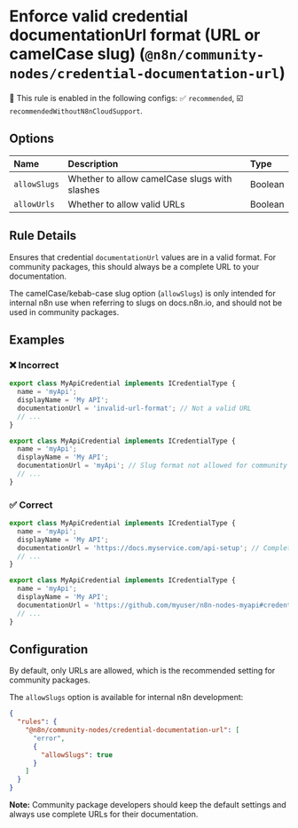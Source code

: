 # Enforce valid credential documentationUrl format (URL or camelCase slug) (`@n8n/community-nodes/credential-documentation-url`)

💼 This rule is enabled in the following configs: ✅ `recommended`, ☑️ `recommendedWithoutN8nCloudSupport`.

<!-- end auto-generated rule header -->

## Options

<!-- begin auto-generated rule options list -->

| Name         | Description                                   | Type    |
| :----------- | :-------------------------------------------- | :------ |
| `allowSlugs` | Whether to allow camelCase slugs with slashes | Boolean |
| `allowUrls`  | Whether to allow valid URLs                   | Boolean |

<!-- end auto-generated rule options list -->

## Rule Details

Ensures that credential `documentationUrl` values are in a valid format. For community packages, this should always be a complete URL to your documentation.

The camelCase/kebab-case slug option (`allowSlugs`) is only intended for internal n8n use when referring to slugs on docs.n8n.io, and should not be used in community packages.

## Examples

### ❌ Incorrect

```typescript
export class MyApiCredential implements ICredentialType {
  name = 'myApi';
  displayName = 'My API';
  documentationUrl = 'invalid-url-format'; // Not a valid URL
  // ...
}
```

```typescript
export class MyApiCredential implements ICredentialType {
  name = 'myApi';
  displayName = 'My API';
  documentationUrl = 'myApi'; // Slug format not allowed for community packages
  // ...
}
```

### ✅ Correct

```typescript
export class MyApiCredential implements ICredentialType {
  name = 'myApi';
  displayName = 'My API';
  documentationUrl = 'https://docs.myservice.com/api-setup'; // Complete URL to documentation
  // ...
}
```

```typescript
export class MyApiCredential implements ICredentialType {
  name = 'myApi';
  displayName = 'My API';
  documentationUrl = 'https://github.com/myuser/n8n-nodes-myapi#credentials'; // GitHub README section
  // ...
}
```

## Configuration

By default, only URLs are allowed, which is the recommended setting for community packages.

The `allowSlugs` option is available for internal n8n development:

```json
{
  "rules": {
    "@n8n/community-nodes/credential-documentation-url": [
      "error",
      {
        "allowSlugs": true
      }
    ]
  }
}
```

**Note:** Community package developers should keep the default settings and always use complete URLs for their documentation.
